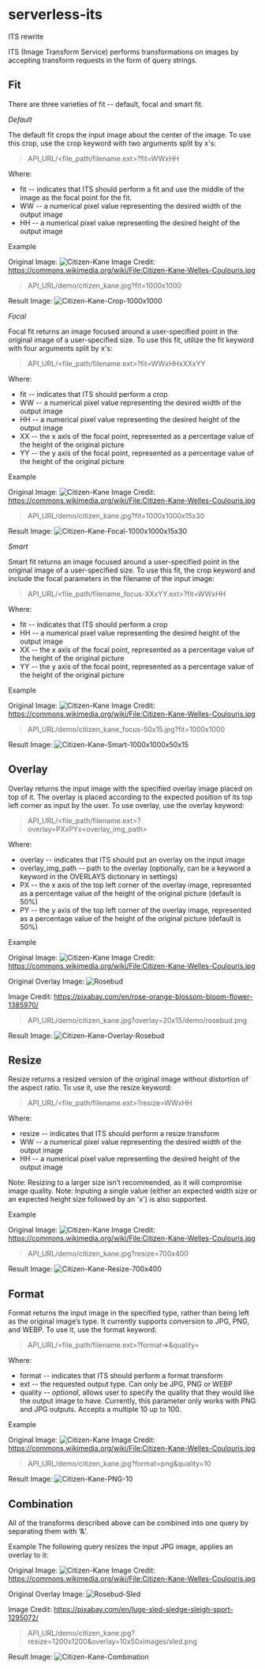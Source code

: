 # serverless-its
ITS rewrite

ITS (Image Transform Service) performs transformations on images by accepting transform requests in the form of query strings. 

## Fit

There are three varieties of fit -- default, focal and smart fit.

*Default*

The default fit crops the input image about the center of the image. To use this crop, use the crop keyword with two arguments split by x's:

>API_URL/<file_path/filename.ext>?fit=WWxHH

Where:
* fit -- indicates that ITS should perform a fit and use the middle of the image as the focal point for the fit.
* WW -- a numerical pixel value representing the desired width of the output image
* HH -- a numerical pixel value representing the desired height of the output image

Example

Original Image: ![Citizen-Kane](http://i.imgur.com/pFndG84.jpg)
Image Credit: https://commons.wikimedia.org/wiki/File:Citizen-Kane-Welles-Coulouris.jpg

>API_URL/demo/citizen_kane.jpg?fit=1000x1000

Result Image: ![Citizen-Kane-Crop-1000x1000](http://i.imgur.com/meMAv8Q.jpg)

*Focal*

Focal fit returns an image focused around a user-specified point in the original image of a user-specified size. To use this fit, utilize the fit keyword with four arguments split by x's:

>API_URL/<file_path/filename.ext>?fit=WWxHHxXXxYY

Where:
* fit -- indicates that ITS should perform a crop
* WW -- a numerical pixel value representing the desired width of the output image
* HH -- a numerical pixel value representing the desired height of the output image
* XX -- the x axis of the focal point, represented as a percentage value of the height of the original picture
* YY -- the y axis of the focal point, represented as a percentage value of the height of the original picture

Example

Original Image: ![Citizen-Kane](http://i.imgur.com/pFndG84.jpg)
Image Credit: https://commons.wikimedia.org/wiki/File:Citizen-Kane-Welles-Coulouris.jpg

>API_URL/demo/citizen_kane.jpg?fit=1000x1000x15x30

Result Image: ![Citizen-Kane-Focal-1000x1000x15x30](http://i.imgur.com/U3gdnmf.jpg)

*Smart*

Smart fit returns an image focused around a user-specified point in the original image of a user-specified size. To use this fit, the crop keyword and include the focal parameters in the filename of the input image: 

>API_URL/<file_path/filename_focus-XXxYY.ext>?fit=WWxHH

Where:
* fit -- indicates that ITS should perform a crop
* HH -- a numerical pixel value representing the desired height of the output image
* XX -- the x axis of the focal point, represented as a percentage value of the height of the original picture
* YY -- the y axis of the focal point, represented as a percentage value of the height of the original picture

Example

Original Image: ![Citizen-Kane](http://i.imgur.com/pFndG84.jpg)
Image Credit: https://commons.wikimedia.org/wiki/File:Citizen-Kane-Welles-Coulouris.jpg

>API_URL/demo/citizen_kane_focus-50x15.jpg?fit=1000x1000

Result Image: ![Citizen-Kane-Smart-1000x1000x50x15](http://i.imgur.com/5w5e8lR.jpg)

## Overlay

Overlay returns the input image with the specified overlay image placed on top of it. The overlay is placed according to the expected position of its top left corner as input by the user. To use overlay, use the overlay keyword:

>API_URL/<file_path/filename.ext>?overlay=PXxPYx<overlay_img_path>

Where:
* overlay -- indicates that ITS should put an overlay on the input image
* overlay_img_path -- path to the overlay (optionally, can be a keyword a keyword in the OVERLAYS dictionary in settings)
* PX -- the x axis of the top left corner of the overlay image,  represented as a percentage value of the height of the original picture (default is 50%)
* PY -- the y axis of the top left corner of the overlay image, represented as a percentage value of the height of the original picture (default is 50%)

Example

Original Image: ![Citizen-Kane](http://i.imgur.com/pFndG84.jpg)
Image Credit: https://commons.wikimedia.org/wiki/File:Citizen-Kane-Welles-Coulouris.jpg

Original Overlay Image: ![Rosebud](http://i.imgur.com/pOH6LJf.png)

Image Credit: https://pixabay.com/en/rose-orange-blossom-bloom-flower-1385970/

>API_URL/demo/citizen_kane.jpg?overlay=20x15/demo/rosebud.png

Result Image: ![Citizen-Kane-Overlay-Rosebud](http://i.imgur.com/BcMqXXT.jpg)

## Resize

Resize returns a resized version of the original image without distortion of the aspect ratio. To use it, use the resize keyword:

>API_URL/<file_path/filename.ext>?resize=WWxHH

Where:
* resize -- indicates that ITS should perform a resize transform
* WW -- a numerical pixel value representing the desired width of the output image
* HH -- a numerical pixel value representing the desired height of the output image

Note: Resizing to a larger size isn’t recommended, as it will compromise image quality.
Note: Inputing a single value (either an expected width size or an expected height size followed by an 'x') is also supported.

Example

Original Image: ![Citizen-Kane](http://i.imgur.com/pFndG84.jpg)
Image Credit: https://commons.wikimedia.org/wiki/File:Citizen-Kane-Welles-Coulouris.jpg

>API_URL/demo/citizen_kane.jpg?resize=700x400

Result Image: ![Citizen-Kane-Resize-700x400](http://i.imgur.com/CItOntv.jpg)

## Format

Format returns the input image in the specified type, rather than being left as the original image’s type. It currently supports conversion to JPG, PNG, and WEBP. To use it, use the format keyword:

>API_URL/<file_path/filename.ext>?format=<ext>>&quality=<integer>

Where:
* format -- indicates that ITS should perform a format transform
* ext -- the requested output type. Can only be JPG, PNG or WEBP
* quality -- *optional*, allows user to specify the quality that they would like the output image to have. Currently, this parameter only works with PNG and JPG outputs. Accepts a multiple 10 up to 100.

Example

Original Image: ![Citizen-Kane](http://i.imgur.com/pFndG84.jpg)
Image Credit: https://commons.wikimedia.org/wiki/File:Citizen-Kane-Welles-Coulouris.jpg

>API_URL/demo/citizen_kane.jpg?format=png&quality=10

Result Image: ![Citizen-Kane-PNG-10](http://i.imgur.com/CItOntv.jpg)


## Combination
All of the transforms described above can be combined into one query by separating them with ‘&’.

Example
The following query resizes the input JPG image, applies an overlay to it:

Original Image: ![Citizen-Kane](http://i.imgur.com/pFndG84.jpg)
Image Credit: https://commons.wikimedia.org/wiki/File:Citizen-Kane-Welles-Coulouris.jpg

Original Overlay Image: ![Rosebud-Sled](http://i.imgur.com/RZcKnYD.png)

Image Credit: https://pixabay.com/en/luge-sled-sledge-sleigh-sport-1295072/

>API_URL/demo/citizen_kane.jpg?resize=1200x1200&overlay=10x50ximages/sled.png

Result Image: ![Citizen-Kane-Combination](http://i.imgur.com/vmZuz7k.jpg)
